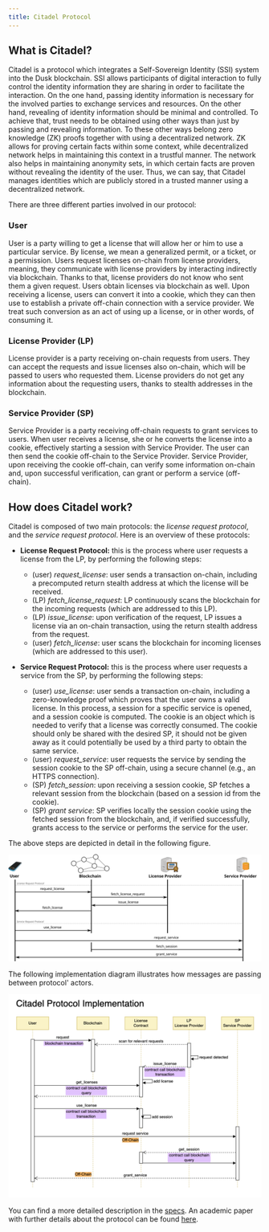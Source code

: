 ```yaml
---
title: Citadel Protocol
---
```


## What is Citadel?

Citadel is a protocol which integrates a Self-Sovereign Identity (SSI) system into the Dusk blockchain.
SSI allows participants of digital interaction to fully control the identity information they are sharing
in order to facilitate the interaction. On the one hand, passing identity information is necessary
for the involved parties to exchange services and resources. On the other hand, revealing of
identity information should be minimal and controlled. To achieve that, trust needs to be obtained
using other ways than just by passing and revealing information. To these other ways belong
zero knowledge (ZK) proofs together with using a decentralized network.
ZK allows for proving certain facts within some context, while decentralized network helps
in maintaining this context in a trustful manner. The network also helps in maintaining
anonymity sets, in which certain facts are proven without revealing the identity of the user.
Thus, we can say, that Citadel manages identities which are publicly stored in a trusted manner using a decentralized network.

There are three different parties involved in our protocol:

### User
User is a party willing to get a license that will allow her or him to use a particular service. 
By license, we mean a generalized permit, or a ticket, or a permission.
Users request licenses on-chain from license providers, meaning, they communicate with
license providers by interacting indirectly via blockchain. Thanks to that, license providers do not know who
sent them a given request. Users obtain licenses via blockchain as well.
Upon receiving a license, users can convert it into a cookie, which they can
then use to establish a private off-chain connection with a service provider.
We treat such conversion as an act of using up a license, or in other words, of consuming it.

### License Provider (LP)
License provider is a party receiving on-chain requests from users. 
They can accept the requests and issue licenses also on-chain, which will be passed to users who requested them.
License providers do not get any information about the requesting users, thanks to stealth addresses
in the blockchain.

### Service Provider (SP)
Service Provider is a party receiving off-chain requests to grant services to users. 
When user receives a license, she or he converts the license into a cookie, effectively
starting a session with Service Provider. The user can then send the cookie off-chain
to the Service Provider. Service Provider, upon receiving the cookie off-chain, can verify some information
on-chain and, upon successful verification, can grant or perform a service (off-chain).

## How does Citadel work?

Citadel is composed of two main protocols: the *license request protocol*, and the *service request protocol*. Here is an overview of these protocols:

- **License Request Protocol:** this is the process where user requests a license from the LP, by performing the following steps:
    - (user) *request_license*: user sends a transaction on-chain, including a precomputed return stealth address at which the license will be received.
    - (LP) *fetch_license_request*: LP continuously scans the blockchain for the incoming requests (which are addressed to this LP).
    - (LP) *issue_license*: upon verification of the request, LP issues a license via an on-chain transaction, using the return stealth address from the request.
    - (user) *fetch_license*: user scans the blockchain for incoming licenses (which are addressed to this user).

- **Service Request Protocol:** this is the process where user requests a service from the SP, by performing the following steps:
    - (user) *use_license*: user sends a transaction on-chain, including a zero-knowledge proof which proves that the user owns a valid license. In this process, a session for a specific service is opened, and a session cookie is computed. The cookie is an object which is needed to verify that a license was correctly consumed. The cookie should only be shared with the desired SP, it should not be given away as it could potentially be used by a third party to obtain the same service.
    - (user) *request_service*: user requests the service by sending the session cookie to the SP off-chain, using a secure channel (e.g., an HTTPS connection).
    - (SP) *fetch_session*: upon receiving a session cookie, SP fetches a relevant session from the blockchain (based on a session id from the cookie).
    - (SP) *grant service*: SP verifies locally the session cookie using the fetched session from the blockchain, and, if verified successfully, grants access to the service or performs the service for the user.

The above steps are depicted in detail in the following figure.


![Citadel protocol](../../../../assets/protocol_citadel.svg)

The following implementation diagram illustrates how messages are passing between protocol' actors.

![Citadel implementation](../../../../assets/implementation_citadel.png)

You can find a more detailed description in the [specs](https://github.com/dusk-network/citadel-docs/blob/main/specs/main.pdf).
An academic paper with further details about the protocol can be found [here](https://arxiv.org/pdf/2301.09378.pdf).
